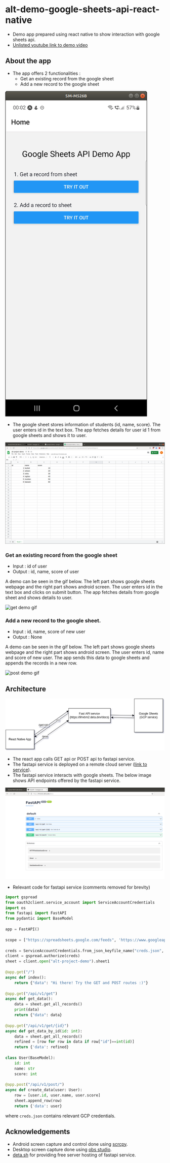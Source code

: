 # alt-demo-google-sheets-api-react-native
- Demo app prepared using react native to show interaction with google sheets api.
- [Unlisted youtube link to demo video](#)
## About the app
- The app offers 2 functionalities :
  - Get an existing record from the google sheet
  - Add a new record to the google sheet

![ss app home screen](./assets/image3.png)


- The google sheet stores information of students (id, name, score). The user enters id in the text box. The app fetches details for user id 1 from google sheets and shows it to user.


![google sheet ss](./assets/google-sheet.png)

### Get an existing record from the google sheet

- Input : id of user
- Output : id, name, score of user

A demo can be seen in the gif below. The left part shows google sheets webpage and the right part shows android screen.
The user enters id in the text box and clicks on submit button. The app fetches details from google sheet and shows details to user.

![get demo gif](./assets/get.gif)

### Add a new record to the google sheet.

- Input : id, name, score of new user
- Output : None

A demo can be seen in the gif below. The left part shows google sheets webpage and the right part shows android screen.
The user enters id, name and score of new user. The app sends this data to google sheets and appends the records in a new row.

![post demo gif](./assets/post.gif)

## Architecture
![architecture of google sheets api demo app](./assets/image1.drawio.png)
- The react app calls GET api or POST api to fastapi service.
- The fastapi service is deployed on a remote cloud server ([link to service](https://9hvbm2.deta.dev/docs)).
- The fastapi service interacts with google sheets. The below image shows API endpoints offered by the fastapi service.

![api endpoints of fast api](./assets/image2.png)

- Relevant code for fastapi service (comments removed for brevity)

```python
import gspread
from oauth2client.service_account import ServiceAccountCredentials
import os
from fastapi import FastAPI
from pydantic import BaseModel

app = FastAPI()

scope = ["https://spreadsheets.google.com/feeds", 'https://www.googleapis.com/auth/spreadsheets', "https://www.googleapis.com/auth/drive.file", "https://www.googleapis.com/auth/drive"]

creds = ServiceAccountCredentials.from_json_keyfile_name("creds.json", scope)
client = gspread.authorize(creds)
sheet = client.open("alt-project-demo").sheet1

@app.get("/")
async def index():
    return {"data": "Hi there! Try the GET and POST routes :)"}

@app.get("/api/v1/get")
async def get_data():
    data = sheet.get_all_records()
    print(data)
    return {"data": data}

@app.get("/api/v1/get/{id}")
async def get_data_by_id(id: int):
    data = sheet.get_all_records()
    refined = [row for row in data if row["id"]==int(id)]
    return {'data': refined}

class User(BaseModel):
    id: int
    name: str
    score: int

@app.post("/api/v1/post/")
async def create_data(user: User):
    row = [user.id, user.name, user.score]
    sheet.append_row(row)
    return {'data': user}

```
where `creds.json` contains relevant GCP credentials.

## Acknowledgements
- Android screen capture and control done using [scrcpy](https://github.com/Genymobile/scrcpy).
- Desktop screen capture done using [obs studio](https://obsproject.com/).
- [deta.sh](https://www.deta.sh/) for providing free server hosting of fastapi service.
